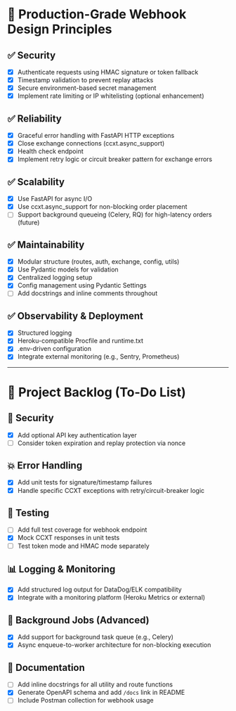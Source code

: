 # 📘 Production-Grade Webhook Design Principles

## ✅ Security
- [x] Authenticate requests using HMAC signature or token fallback
- [x] Timestamp validation to prevent replay attacks
- [x] Secure environment-based secret management
- [x] Implement rate limiting or IP whitelisting (optional enhancement)

## ✅ Reliability
- [x] Graceful error handling with FastAPI HTTP exceptions
- [x] Close exchange connections (ccxt.async_support)
- [x] Health check endpoint
- [x] Implement retry logic or circuit breaker pattern for exchange errors

## ✅ Scalability
- [x] Use FastAPI for async I/O
- [x] Use ccxt.async_support for non-blocking order placement
- [ ] Support background queueing (Celery, RQ) for high-latency orders (future)

## ✅ Maintainability
- [x] Modular structure (routes, auth, exchange, config, utils)
- [x] Use Pydantic models for validation
- [x] Centralized logging setup
- [x] Config management using Pydantic Settings
- [ ] Add docstrings and inline comments throughout

## ✅ Observability & Deployment
- [x] Structured logging
- [x] Heroku-compatible Procfile and runtime.txt
- [x] .env-driven configuration
 - [x] Integrate external monitoring (e.g., Sentry, Prometheus)

---

# 🧩 Project Backlog (To-Do List)

## 🔐 Security
- [x] Add optional API key authentication layer
- [ ] Consider token expiration and replay protection via nonce

## 💥 Error Handling
- [x] Add unit tests for signature/timestamp failures
- [x] Handle specific CCXT exceptions with retry/circuit-breaker logic

## 🧪 Testing
- [ ] Add full test coverage for webhook endpoint
- [x] Mock CCXT responses in unit tests
- [ ] Test token mode and HMAC mode separately

## 📊 Logging & Monitoring
 - [x] Add structured log output for DataDog/ELK compatibility
 - [x] Integrate with a monitoring platform (Heroku Metrics or external)

## 🔁 Background Jobs (Advanced)
- [x] Add support for background task queue (e.g., Celery)
- [x] Async enqueue-to-worker architecture for non-blocking execution

## 📄 Documentation
- [ ] Add inline docstrings for all utility and route functions
 - [x] Generate OpenAPI schema and add `/docs` link in README
 - [ ] Include Postman collection for webhook usage
